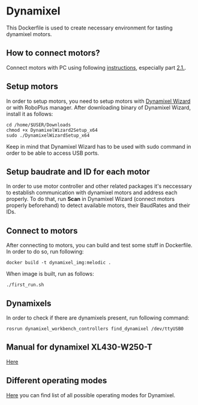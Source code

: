 # Dynamixel 

This Dockerfile is used to create necessary environment for tasting dynamixel motors. 
	
## How to connect motors?

Connect motors with PC using following [instructions](https://emanual.robotis.com/docs/en/parts/interface/u2d2/), 
especially part [2.1.](https://emanual.robotis.com/docs/en/parts/interface/u2d2/#pc-to-dynamixel).  

## Setup motors 

In order to setup motors, you need to setup motors with [Dynamixel Wizard](https://www.robotis.com/service/download.php?no=1671) 
or with RoboPlus manager. After downloading binary of Dynamixel Wizard, install it as follows: 

```
cd /home/$USER/Downloads
chmod +x DynamixelWizard2Setup_x64
sudo ./DynamixelWizardSetup_x64
```

Keep in mind that Dynamixel Wizard has to be used with sudo command in order to be 
able to access USB ports. 

## Setup baudrate and ID for each motor 

In order to use motor controller and other related packages it's neccessary to establish 
communication with dynamixel motors and address each properly. To do that, run **Scan** 
in Dynamixel Wizard (connect motors properly beforehand) to detect available motors, 
their BaudRates and their IDs. 


## Connect to motors 

After connecting to motors, you can build and test some stuff in Dockerfile. 
In order to do so, run following: 
```
docker build -t dynamixel_img:melodic .
```

When image is built, run as follows:
```
./first_run.sh 
```

## Dynamixels 

In order to check if there are dynamixels present, run following command: 

```
rosrun dynamixel_workbench_controllers find_dynamixel /dev/ttyUSB0
```

## Manual for dynamixel XL430-W250-T

[Here](https://emanual.robotis.com/docs/en/dxl/x/xm430-w350/) 

## Different operating modes 

[Here](https://emanual.robotis.com/docs/en/dxl/x/xm430-w350/#operating-mode11) you can find list of all possible operating modes for Dynamixel. 


